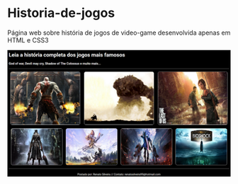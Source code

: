 # Historia-de-jogos
Página web sobre história de jogos de video-game desenvolvida apenas em HTML e CSS3

<img src="/screenshot.png">
